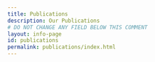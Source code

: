```yaml
---
title: Publications
description: Our Publications
# DO NOT CHANGE ANY FIELD BELOW THIS COMMENT
layout: info-page
id: publications
permalink: publications/index.html
---
```


<!-- If ypu want to add flavor text to the top of the page add it here -->

